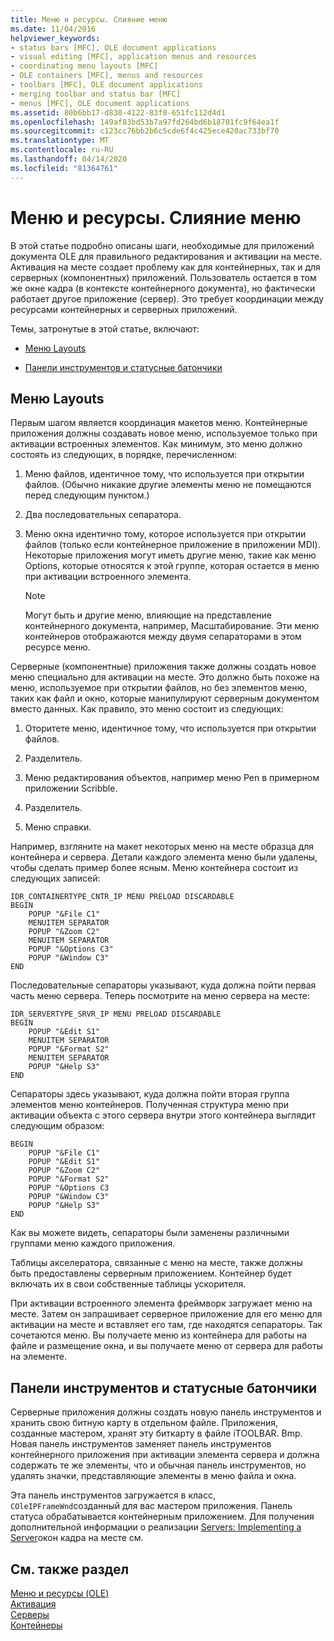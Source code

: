 ```yaml
---
title: Меню и ресурсы. Слияние меню
ms.date: 11/04/2016
helpviewer_keywords:
- status bars [MFC], OLE document applications
- visual editing [MFC], application menus and resources
- coordinating menu layouts [MFC]
- OLE containers [MFC], menus and resources
- toolbars [MFC], OLE document applications
- merging toolbar and status bar [MFC]
- menus [MFC], OLE document applications
ms.assetid: 80b6bb17-d830-4122-83f0-651fc112d4d1
ms.openlocfilehash: 149af83bd53b7a97fd264bd6b18701fc9f64ea1f
ms.sourcegitcommit: c123cc76bb2b6c5cde6f4c425ece420ac733bf70
ms.translationtype: MT
ms.contentlocale: ru-RU
ms.lasthandoff: 04/14/2020
ms.locfileid: "81364761"
---
```

# <a name="menus-and-resources-menu-merging"></a>Меню и ресурсы. Слияние меню

В этой статье подробно описаны шаги, необходимые для приложений документа OLE для правильного редактирования и активации на месте. Активация на месте создает проблему как для контейнерных, так и для серверных (компонентных) приложений. Пользователь остается в том же окне кадра (в контексте контейнерного документа), но фактически работает другое приложение (сервер). Это требует координации между ресурсами контейнерных и серверных приложений.

Темы, затронутые в этой статье, включают:

- [Меню Layouts](#_core_menu_layouts)

- [Панели инструментов и статусные батончики](#_core_toolbars_and_status_bars)

## <a name="menu-layouts"></a><a name="_core_menu_layouts"></a>Меню Layouts

Первым шагом является координация макетов меню. Контейнерные приложения должны создавать новое меню, используемое только при активации встроенных элементов. Как минимум, это меню должно состоять из следующих, в порядке, перечисленном:

1. Меню файлов, идентичное тому, что используется при открытии файлов. (Обычно никакие другие элементы меню не помещаются перед следующим пунктом.)

1. Два последовательных сепаратора.

1. Меню окна идентично тому, которое используется при открытии файлов (только если контейнерное приложение в приложении MDI). Некоторые приложения могут иметь другие меню, такие как меню Options, которые относятся к этой группе, которая остается в меню при активации встроенного элемента.

    > [!NOTE]
    >  Могут быть и другие меню, влияющие на представление контейнерного документа, например, Масштабирование. Эти меню контейнеров отображаются между двумя сепараторами в этом ресурсе меню.

Серверные (компонентные) приложения также должны создать новое меню специально для активации на месте. Это должно быть похоже на меню, используемое при открытии файлов, но без элементов меню, таких как файл и окно, которые манипулируют серверным документом вместо данных. Как правило, это меню состоит из следующих:

1. Оторитете меню, идентичное тому, что используется при открытии файлов.

1. Разделитель.

1. Меню редактирования объектов, например меню Pen в примерном приложении Scribble.

1. Разделитель.

1. Меню справки.

Например, взгляните на макет некоторых меню на месте образца для контейнера и сервера. Детали каждого элемента меню были удалены, чтобы сделать пример более ясным. Меню контейнера состоит из следующих записей:

```
IDR_CONTAINERTYPE_CNTR_IP MENU PRELOAD DISCARDABLE
BEGIN
    POPUP "&File C1"
    MENUITEM SEPARATOR
    POPUP "&Zoom C2"
    MENUITEM SEPARATOR
    POPUP "&Options C3"
    POPUP "&Window C3"
END
```

Последовательные сепараторы указывают, куда должна пойти первая часть меню сервера. Теперь посмотрите на меню сервера на месте:

```
IDR_SERVERTYPE_SRVR_IP MENU PRELOAD DISCARDABLE
BEGIN
    POPUP "&Edit S1"
    MENUITEM SEPARATOR
    POPUP "&Format S2"
    MENUITEM SEPARATOR
    POPUP "&Help S3"
END
```

Сепараторы здесь указывают, куда должна пойти вторая группа элементов меню контейнеров. Полученная структура меню при активации объекта с этого сервера внутри этого контейнера выглядит следующим образом:

```
BEGIN
    POPUP "&File C1"
    POPUP "&Edit S1"
    POPUP "&Zoom C2"
    POPUP "&Format S2"
    POPUP "&Options C3
    POPUP "&Window C3"
    POPUP "&Help S3"
END
```

Как вы можете видеть, сепараторы были заменены различными группами меню каждого приложения.

Таблицы акселератора, связанные с меню на месте, также должны быть предоставлены серверным приложением. Контейнер будет включать их в свои собственные таблицы ускорителя.

При активации встроенного элемента фреймворк загружает меню на месте. Затем он запрашивает серверное приложение для его меню для активации на месте и вставляет его там, где находятся сепараторы. Так сочетаются меню. Вы получаете меню из контейнера для работы на файле и размещение окна, и вы получаете меню от сервера для работы на элементе.

## <a name="toolbars-and-status-bars"></a><a name="_core_toolbars_and_status_bars"></a>Панели инструментов и статусные батончики

Серверные приложения должны создать новую панель инструментов и хранить свою битную карту в отдельном файле. Приложения, созданные мастером, хранят эту биткарту в файле iTOOLBAR. Bmp. Новая панель инструментов заменяет панель инструментов контейнерного приложения при активации элемента сервера и должна содержать те же элементы, что и обычная панель инструментов, но удалять значки, представляющие элементы в меню файла и окна.

Эта панель инструментов загружается в класс, `COleIPFrameWnd`созданный для вас мастером приложения. Панель статуса обрабатывается контейнерным приложением. Для получения дополнительной информации о реализации [Servers: Implementing a Server](../mfc/servers-implementing-a-server.md)окон кадра на месте см.

## <a name="see-also"></a>См. также раздел

[Меню и ресурсы (OLE)](../mfc/menus-and-resources-ole.md)<br/>
[Активация](../mfc/activation-cpp.md)<br/>
[Серверы](../mfc/servers.md)<br/>
[Контейнеры](../mfc/containers.md)
